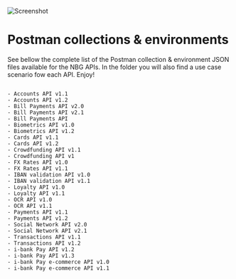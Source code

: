 ![Screenshot](https://avatars2.githubusercontent.com/u/42770285?s=460&v=4) 

# Postman collections & environments
See bellow the complete list of the Postman collection & environment JSON files available for the NBG APIs. In the folder you will also find a use case scenario fow each API. Enjoy!
```

- Accounts API v1.1
- Accounts API v1.2
- Bill Payments API v2.0
- Bill Payments API v2.1
- Bill Payments API
- Biometrics API v1.0
- Biometrics API v1.2
- Cards API v1.1
- Cards API v1.2
- Crowdfunding API v1.1
- Crowdfunding API v1
- FX Rates API v1.0
- FX Rates API v1.1
- IBAN validation API v1.0
- IBAN validation API v1.1
- Loyalty API v1.0
- Loyalty API v1.1
- OCR API v1.0
- OCR API v1.1
- Payments API v1.1
- Payments API v1.2
- Social Network API v2.0
- Social Network API v2.1
- Transactions API v1.1
- Transactions API v1.2
- i-bank Pay API v1.2
- i-bank Pay API v1.3
- i-bank Pay e-commerce API v1.0
- i-bank Pay e-commerce API v1.1
 
```
